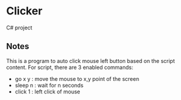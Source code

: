 # Clicker
C# project

## Notes

This is a program to auto click mouse left button based on the script content. For script, there are 3 enabled commands:

* go x y  : move the mouse to x,y point of the screen
* sleep n : wait for n seconds 
* click 1 : left click of mouse
